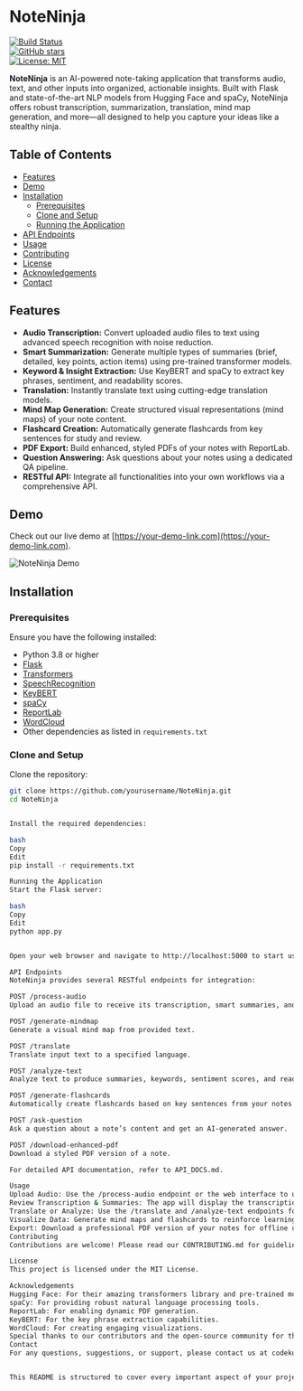 # NoteNinja

[![Build Status](https://img.shields.io/travis/yourusername/NoteNinja.svg?style=flat)](https://travis-ci.com/yourusername/NoteNinja)  
[![GitHub stars](https://img.shields.io/github/stars/yourusername/NoteNinja.svg?style=social)](https://github.com/yourusername/NoteNinja/stargazers)  
[![License: MIT](https://img.shields.io/badge/License-MIT-yellow.svg)](LICENSE)

**NoteNinja** is an AI-powered note-taking application that transforms audio, text, and other inputs into organized, actionable insights. Built with Flask and state-of-the-art NLP models from Hugging Face and spaCy, NoteNinja offers robust transcription, summarization, translation, mind map generation, and more—all designed to help you capture your ideas like a stealthy ninja.

## Table of Contents

- [Features](#features)
- [Demo](#demo)
- [Installation](#installation)
  - [Prerequisites](#prerequisites)
  - [Clone and Setup](#clone-and-setup)
  - [Running the Application](#running-the-application)
- [API Endpoints](#api-endpoints)
- [Usage](#usage)
- [Contributing](#contributing)
- [License](#license)
- [Acknowledgements](#acknowledgements)
- [Contact](#contact)

## Features

- **Audio Transcription:** Convert uploaded audio files to text using advanced speech recognition with noise reduction.
- **Smart Summarization:** Generate multiple types of summaries (brief, detailed, key points, action items) using pre-trained transformer models.
- **Keyword & Insight Extraction:** Use KeyBERT and spaCy to extract key phrases, sentiment, and readability scores.
- **Translation:** Instantly translate text using cutting-edge translation models.
- **Mind Map Generation:** Create structured visual representations (mind maps) of your note content.
- **Flashcard Creation:** Automatically generate flashcards from key sentences for study and review.
- **PDF Export:** Build enhanced, styled PDFs of your notes with ReportLab.
- **Question Answering:** Ask questions about your notes using a dedicated QA pipeline.
- **RESTful API:** Integrate all functionalities into your own workflows via a comprehensive API.

## Demo

Check out our live demo at [https://your-demo-link.com](https://your-demo-link.com).

![NoteNinja Demo](path/to/demo-screenshot.png)

## Installation

### Prerequisites

Ensure you have the following installed:
- Python 3.8 or higher
- [Flask](https://flask.palletsprojects.com/)
- [Transformers](https://huggingface.co/transformers/)
- [SpeechRecognition](https://pypi.org/project/SpeechRecognition/)
- [KeyBERT](https://pypi.org/project/keybert/)
- [spaCy](https://spacy.io/)
- [ReportLab](https://www.reportlab.com/)
- [WordCloud](https://pypi.org/project/wordcloud/)
- Other dependencies as listed in `requirements.txt`

### Clone and Setup

Clone the repository:

```bash
git clone https://github.com/yourusername/NoteNinja.git
cd NoteNinja


Install the required dependencies:

bash
Copy
Edit
pip install -r requirements.txt

Running the Application
Start the Flask server:

bash
Copy
Edit
python app.py


Open your web browser and navigate to http://localhost:5000 to start using NoteNinja.

API Endpoints
NoteNinja provides several RESTful endpoints for integration:

POST /process-audio
Upload an audio file to receive its transcription, smart summaries, and key insights.

POST /generate-mindmap
Generate a visual mind map from provided text.

POST /translate
Translate input text to a specified language.

POST /analyze-text
Analyze text to produce summaries, keywords, sentiment scores, and readability metrics.

POST /generate-flashcards
Automatically create flashcards based on key sentences from your notes.

POST /ask-question
Ask a question about a note’s content and get an AI-generated answer.

POST /download-enhanced-pdf
Download a styled PDF version of a note.

For detailed API documentation, refer to API_DOCS.md.

Usage
Upload Audio: Use the /process-audio endpoint or the web interface to upload an audio file.
Review Transcription & Summaries: The app will display the transcription, multiple summaries, and extracted insights.
Translate or Analyze: Use the /translate and /analyze-text endpoints for additional text processing.
Visualize Data: Generate mind maps and flashcards to reinforce learning or plan projects.
Export: Download a professional PDF version of your notes for offline use or sharing.
Contributing
Contributions are welcome! Please read our CONTRIBUTING.md for guidelines on how to get started, report issues, or submit pull requests.

License
This project is licensed under the MIT License.

Acknowledgements
Hugging Face: For their amazing transformers library and pre-trained models.
spaCy: For providing robust natural language processing tools.
ReportLab: For enabling dynamic PDF generation.
KeyBERT: For the key phrase extraction capabilities.
WordCloud: For creating engaging visualizations.
Special thanks to our contributors and the open-source community for their invaluable support.
Contact
For any questions, suggestions, or support, please contact us at codekundan01@gmail.com


This README is structured to cover every important aspect of your project—from features and installation to API details and contribution guidelines—making it a comprehensive guide for users and potential collaborators. Feel free to customize any section to better fit your project's specifics!
